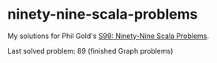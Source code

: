 # ninety-nine-scala-problems
My solutions for Phil Gold's [S99: Ninety-Nine Scala Problems](http://aperiodic.net/phil/scala/s-99/).

Last solved problem: 89 (finished Graph problems)
